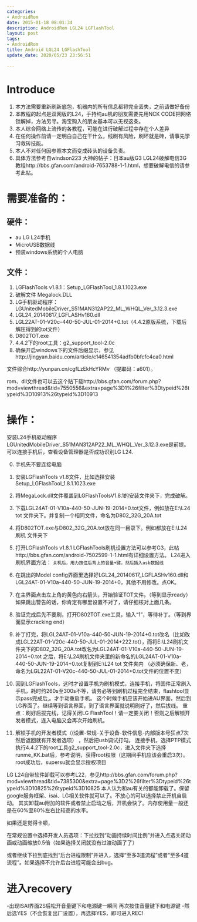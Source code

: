 ```yaml
---
categories:
- AndroidRom
date: 2015-01-18 08:01:34
description: AndroidRom LGL24 LGFlashTool
layout: post
tags:
- AndroidRom
title: Android LGL24 LGFlashTool
update_date: 2020/05/23 23:56:51

---
```


# Introduce
1. 本方法需要重新刷新底包，机器内的所有信息都将完全丢失，之前请做好备份
2. 本教程的起点是双网版的L24，手持纯au机的朋友需要先用NCK CODE把网络锁解掉，方法另寻。淘宝购入的朋友基本可以无视这条。
3. 本人综合网络上流传的各教程，可能在进行破解过程中存在个人差异
4. 在任何操作前请一定明白自己在干什么，线刷有风险，刷坏就是砖，请事先学习救砖技能。
5. 本人不对任何因参照本文而变成砖头的设备负责。
6. 具体方法参考自windson223 大神的帖子：日本au版G3 LGL24破解电信3G教程http://bbs.gfan.com/android-7653788-1-1.html，想要破解电信的请参考此帖。


# 需要准备的：

## 硬件：
- au LG L24手机
- MicroUSB数据线
- 预装windows系统的个人电脑

## 文件：
1. LGFlashTools v1.8.1：Setup_LGFlashTool_1.8.1.1023.exe
2. 破解文件 Megalock.DLL
3. LG手机驱动程序：LGUnitedMobileDriver_S51MAN312AP22_ML_WHQL_Ver_3.12.3.exe
4. LGL24_20140617_LGFLASHv160.dll
5. LGL22AT-01-V20c-440-50-JUL-01-2014+0.tot（4.4.2原版系统，下载后解压得到的tot文件）
6. D802TOT.exe
7. 4.4.2下的root工具：g2_support_tool-2.0c
8. 确保开启windows下的文件后缀显示，参见http://jingyan.baidu.com/article/c146541354adfb0bfcfc4ca0.html


文件综合http://yunpan.cn/cgfLzEkHcYRMv 
（提取码：a601）。


rom、dll文件也可以去这个贴下载http://bbs.gfan.com/forum.php?mod=viewthread&tid=7550556&extra=page%3D1%26filter%3Dtypeid%26typeid%3D10913%26typeid%3D10913

# 操作：

安装L24手机驱动程序LGUnitedMobileDriver_S51MAN312AP22_ML_WHQL_Ver_3.12.3.exe是前提。可以连接手机后，查看设备管理器是否成功识别LG L24.

0. 手机先不要连接电脑
1. 安装LGFlashTools v1.8文件，比如选择安装Setup_LGFlashTool_1.8.1.1023.exe
2. 将MegaLock.dll文件覆盖到LGFlashToolsV1.8.1的安装文件夹下，完成破解。
3. 下载LGL24AT-01-V10a-440-50-JUN-19-2014+0.tot文件，例如放在E:\L24 tot  文件夹下。并复制一个相同文件，命名为D802_32G_20A.tot
4. 将D802TOT.exe与D802_32G_20A.tot放在同一目录下。例如都放在E:\L24刷机  文件夹下
5. 打开LGFlashTools v1.8.1
   LGFlashTools刷机设置方法可以参考G3，此帖http://bbs.gfan.com/android-7502599-1-1.html有详细设置方法。
   L24进入刷机界面方法： `关机后，用力按住后背上的音量+键，然后插入usb数据线`
6. 在跳出的Model config界面里选择好LGL24_20140617_LGFLASHv160.dll和LGL24AT-01-V10a-440-50-JUN-19-2014+0，其他不用修改。点OK。
7. 在主界面点击左上角的黄色向右箭头，开始验证TOT文件。（等到显示ready）
   如果跳出警告的话，你肯定有哪里设置不对了，请仔细核对上面几条。
8. 验证完成后先不要刷，打开D802TOT.exe工具，输入“1”，等待补丁。（等到界面显示cracking end）
9. 补丁打完，将LGL24AT-01-V10a-440-50-JUN-19-2014+0.tot改名（比如改成LGL22AT-01-V20c-440-50-JUL-01-2014+222.tot），而将E:\L24刷机文件夹下的D802_32G_20A.tot改名为LGL24AT-01-V10a-440-50-JUN-19-2014+0.tot
之后，将E:\L24刷机文件夹里的新命名的LGL24AT-01-V10a-440-50-JUN-19-2014+0.tot复制到E:\L24 tot 文件夹内
（必须确保新、老，命名为LGL22AT-01-V20c-440-50-JUL-01-2014+0.tot文件的位置不变）

10. 回到LGFlashTools，这时才设置手机为刷机模式，连接手机，将固件正常刷入手机，耗时约260s至300s不等，请务必等到刷机过程完全结束，flashtool显示pass完成后,。才手动重启手机。
    这个时候手机应该开始进AU界面，然后到LG界面了。继续等到语言界面，到了语言界面就说明刷好了，然后拔线。
    重点：刷好后拔完线，记得关闭LG FlashTool！请一定要关闭！否则之后解锁开发者模式，连入电脑又会再次开始刷机。

11. 解锁手机的开发者模式（(设置-常规-关于设备-软件信息-内部版本号狂点7次 然后返回就有开发者选项） ，然后把usb调试打勾。
    连接手机，选择PTP模式
    执行4.4.2下的root工具g2_support_tool-2.0c，进入文件夹下选择runme_KK.bat后，参考说明，获得root权限（这期间手机应该会重启3次）。
    root成功后，supersu就会显示授权项目

LG L24自带软件卸载可以参考L22，参见http://bbs.gfan.com/forum.php?mod=viewthread&tid=7385300&extra=page%3D2%26filter%3Dtypeid%26typeid%3D10825%26typeid%3D10825
本人认为和au有关的都能卸载了。保留google服务框架、isai、LG相关软件就可以了。不放心的可以选择禁止开机自启动。
其实卸载au附加的软件或者禁止启动之后，开机会快了。内存使用量一般还是在60%至80%左右比较高的水平。

如果还是觉得卡顿，

在常规设置中选择开发人员选项：下拉找到“动画持续时间比例”并进入点选关闭动画或动画缩放0.5倍（如果选择关闭就没有过渡动画了了）

或者继续下拉到底找到“后台进程限制”并进入，选择“至多3道流程”或者“至多4道流程”。如果选择不允许后台进程可能会出bug。


# 进入recovery
-出现ISAI界面2S后松开音量键下和电源键一瞬间 再次按住音量键下和电源键
-然后选YES（不会恢复出厂设置），再选择YES，即可进入REC!